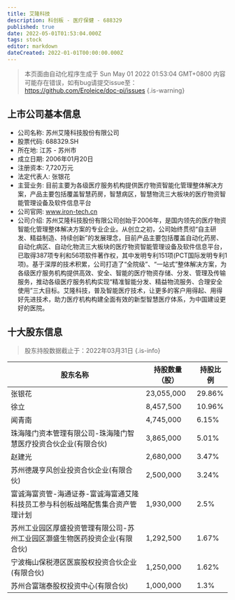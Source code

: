 ```yaml
---
title: 艾隆科技
description: 科创板 - 医疗保健 - 688329
published: true
date: 2022-05-01T01:53:04.000Z
tags: stock
editor: markdown
dateCreated: 2022-01-01T00:00:00.000Z
---
```


> 本页面由自动化程序生成于 Sun May 01 2022 01:53:04 GMT+0800
> 内容可能存在错误，如有bug请提交issue至：https://github.com/Eroleice/doc-pi/issues
{.is-warning}

## 上市公司基本信息
- 公司名称: 苏州艾隆科技股份有限公司
- 股票代码: 688329.SH
- 所在地: 江苏 - 苏州市
- 成立日期: 2006年01月20日
- 注册资本: 7,720万元
- 法定代表人: 张银花
- 主营业务: 目前主要为各级医疗服务机构提供医疗物资智能化管理整体解决方案，产品主要包括覆盖智慧药房，智慧病区，智慧物流三大板块的医疗物资智能管理设备及软件信息平台
- 公司官网: www.iron-tech.cn
- 公司介绍: 苏州艾隆科技股份有限公司创始于2006年，是国内领先的医疗物资智能化管理整体解决方案的专业企业。从创立之初，公司始终贯彻“自主研发、精益制造、持续创新”的发展理念，目前产品主要包括覆盖自动化药房、自动化病区、自动化物流三大板块的医疗物资智能管理设备及软件信息平台，已取得387项专利和56项软件著作权，其中发明专利151项(PCT国际发明专利1项)。基于深厚的技术积累，公司打造了“全院级”、“一站式”整体解决方案，为各级医疗服务机构提供高效、安全、智能的医疗物资存储、分发、管理及传输服务，推动各级医疗服务机构实现“精准智能分发、精益物流服务、合理安全使用”三大目标。艾隆科技，普及智能医疗技术，让更多的客户用得起、用得好先进技术，助力医疗机构构建全面有效的新型智慧医疗体系，为中国建设更好的医院。


## 十大股东信息
> 股东持股数据截止于：2022年03月31日
{.is-info}

| 股东名称 | 持股数量（股） | 持股比例 |
| --- | --- | --- |
| 张银花 | 23,055,000 | 29.86% |
| 徐立 | 8,457,500 | 10.96% |
| 闻青南 | 4,745,000 | 6.15% |
| 珠海隆门资本管理有限公司-珠海隆门智慧医疗投资合伙企业(有限合伙) | 3,865,000 | 5.01% |
| 赵建光 | 2,680,000 | 3.47% |
| 苏州德晟亨风创业投资合伙企业(有限合伙) | 2,500,000 | 3.24% |
| 富诚海富资管-海通证券-富诚海富通艾隆科技员工参与科创板战略配售集合资产管理计划 | 1,930,000 | 2.5% |
| 苏州工业园区厚盛投资管理有限公司-苏州工业园区灏盛生物医药投资企业(有限合伙) | 1,292,500 | 1.67% |
| 宁波梅山保税港区医宸股权投资合伙企业(有限合伙) | 1,250,000 | 1.62% |
| 苏州合富瑞泰股权投资中心(有限合伙) | 1,000,000 | 1.3% |




